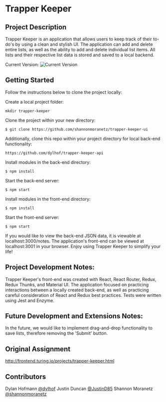 # Trapper Keeper

## Project Description
  Trapper Keeper is an application that allows users to keep track of their to-do's by using a clean and stylish UI. The application can add and delete entire lists, as well as the ability to add and delete individual list items. All lists and their respective list data is stored and saved to a local backend. 

Current Version:
![Current Version]()

## Getting Started

Follow the instructions below to clone the project locally:

Create a local project folder:
```
mkdir trapper-keeper
```
Clone the project within your new directory:
```
$ git clone https://github.com/shannonmoranetz/trapper-keeper-ui
```
Additionally, clone this repo within your project directory for local back-end functionality:
```
https://github.com/dylhof/trapper-keeper-api
```
Install modules in the back-end directory:
```
$ npm install
```
Start the back-end server:
```
$ npm start
```
Install modules in the front-end directory:
```
$ npm install
```
Start the front-end server:
```
$ npm start
```

If you would like to view the back-end JSON data, it is viewable at localhost:3000/notes.
The application's front-end can be viewed at localhost:3001 in your browser. 
Enjoy using Trapper Keeper to simplify your life!


## Project Development Notes:
Trapper Keeper's front-end was created with React, React Router, Redux, Redux Thunks, and Material UI. The application focused on practicing interactions between a locally created back-end, as well as practicing careful consideration of React and Redux best practices. Tests were written using Jest and Enzyme. 

## Future Development and Extensions Notes:
In the future, we would like to implement drag-and-drop functionality to save lists, therefore removing the 'Submit' button.

## Original Assignment
http://frontend.turing.io/projects/trapper-keeper.html

## Contributors
Dylan Hofmann [@dylhof](https://github.com/dylhof)
Justin Duncan [@JustinD85](https://github.com/JustinD85)
Shannon Moranetz [@shannonmoranetz](https://github.com/shannonmoranetz)
